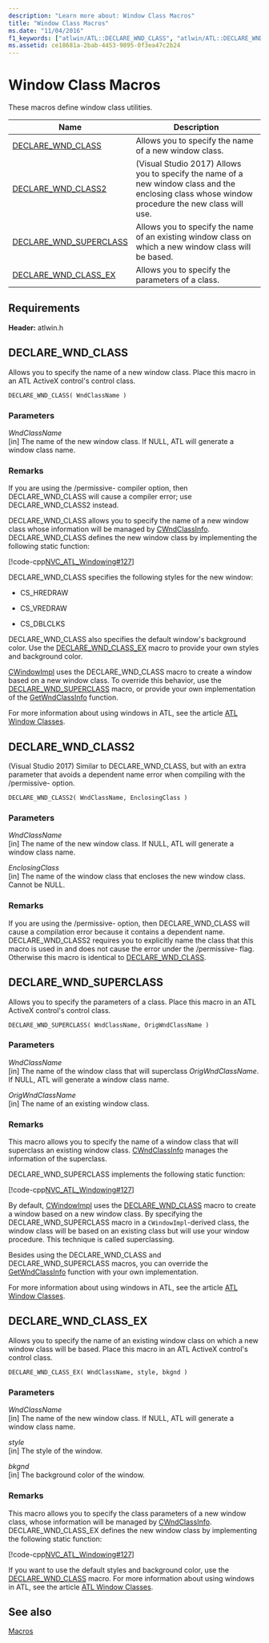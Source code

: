 ```yaml
---
description: "Learn more about: Window Class Macros"
title: "Window Class Macros"
ms.date: "11/04/2016"
f1_keywords: ["atlwin/ATL::DECLARE_WND_CLASS", "atlwin/ATL::DECLARE_WND_SUPERCLASS", "atlwin/ATL::DECLARE_WND_CLASS_EX"]
ms.assetid: ce18681a-2bab-4453-9895-0f3ea47c2b24
---
```

# Window Class Macros

These macros define window class utilities.

|Name|Description|
|-|-|
|[DECLARE_WND_CLASS](#declare_wnd_class)|Allows you to specify the name of a new window class.|
|[DECLARE_WND_CLASS2](#declare_wnd_class2)|(Visual Studio 2017) Allows you to specify the name of a new window class and the enclosing class whose window procedure the new class will use.|
|[DECLARE_WND_SUPERCLASS](#declare_wnd_superclass)|Allows you to specify the name of an existing window class on which a new window class will be based.|
|[DECLARE_WND_CLASS_EX](#declare_wnd_class_ex)|Allows you to specify the parameters of a class.|

## Requirements

**Header:** atlwin.h

## <a name="declare_wnd_class"></a> DECLARE_WND_CLASS

Allows you to specify the name of a new window class. Place this macro in an ATL ActiveX control's control class.

```
DECLARE_WND_CLASS( WndClassName )
```

### Parameters

*WndClassName*<br/>
[in] The name of the new window class. If NULL, ATL will generate a window class name.

### Remarks

If you are using the /permissive- compiler option, then DECLARE_WND_CLASS will cause a compiler error; use DECLARE_WND_CLASS2 instead.

DECLARE_WND_CLASS allows you to specify the name of a new window class whose information will be managed by [CWndClassInfo](cwndclassinfo-class.md). DECLARE_WND_CLASS defines the new window class by implementing the following static function:

[!code-cpp[NVC_ATL_Windowing#127](../../atl/codesnippet/cpp/window-class-macros_1.cpp)]

DECLARE_WND_CLASS specifies the following styles for the new window:

- CS_HREDRAW

- CS_VREDRAW

- CS_DBLCLKS

DECLARE_WND_CLASS also specifies the default window's background color. Use the [DECLARE_WND_CLASS_EX](#declare_wnd_class_ex) macro to provide your own styles and background color.

[CWindowImpl](cwindowimpl-class.md) uses the DECLARE_WND_CLASS macro to create a window based on a new window class. To override this behavior, use the [DECLARE_WND_SUPERCLASS](#declare_wnd_superclass) macro, or provide your own implementation of the [GetWndClassInfo](cwindowimpl-class.md#getwndclassinfo) function.

For more information about using windows in ATL, see the article [ATL Window Classes](../../atl/atl-window-classes.md).

## <a name="declare_wnd_class2"></a> DECLARE_WND_CLASS2

(Visual Studio 2017) Similar to DECLARE_WND_CLASS, but with an extra parameter that avoids a dependent name error when compiling with the /permissive- option.

```
DECLARE_WND_CLASS2( WndClassName, EnclosingClass )
```

### Parameters

*WndClassName*<br/>
[in] The name of the new window class. If NULL, ATL will generate a window class name.

*EnclosingClass*<br/>
[in] The name of the window class that encloses the new window class. Cannot be NULL.

### Remarks

If you are using the /permissive- option, then DECLARE_WND_CLASS will cause a compilation error because it contains a dependent name. DECLARE_WND_CLASS2 requires you to explicitly name the class that this macro is used in and does not cause the error under the /permissive- flag.
Otherwise this macro is identical to [DECLARE_WND_CLASS](#declare_wnd_class).

## <a name="declare_wnd_superclass"></a> DECLARE_WND_SUPERCLASS

Allows you to specify the parameters of a class. Place this macro in an ATL ActiveX control's control class.

```
DECLARE_WND_SUPERCLASS( WndClassName, OrigWndClassName )
```

### Parameters

*WndClassName*<br/>
[in] The name of the window class that will superclass *OrigWndClassName*. If NULL, ATL will generate a window class name.

*OrigWndClassName*<br/>
[in] The name of an existing window class.

### Remarks

This macro allows you to specify the name of a window class that will superclass an existing window class. [CWndClassInfo](cwndclassinfo-class.md) manages the information of the superclass.

DECLARE_WND_SUPERCLASS implements the following static function:

[!code-cpp[NVC_ATL_Windowing#127](../../atl/codesnippet/cpp/window-class-macros_1.cpp)]

By default, [CWindowImpl](cwindowimpl-class.md) uses the [DECLARE_WND_CLASS](#declare_wnd_class) macro to create a window based on a new window class. By specifying the DECLARE_WND_SUPERCLASS macro in a `CWindowImpl`-derived class, the window class will be based on an existing class but will use your window procedure. This technique is called superclassing.

Besides using the DECLARE_WND_CLASS and DECLARE_WND_SUPERCLASS macros, you can override the [GetWndClassInfo](cwindowimpl-class.md#getwndclassinfo) function with your own implementation.

For more information about using windows in ATL, see the article [ATL Window Classes](../../atl/atl-window-classes.md).

## <a name="declare_wnd_class_ex"></a> DECLARE_WND_CLASS_EX

Allows you to specify the name of an existing window class on which a new window class will be based. Place this macro in an ATL ActiveX control's control class.

```
DECLARE_WND_CLASS_EX( WndClassName, style, bkgnd )
```

### Parameters

*WndClassName*<br/>
[in] The name of the new window class. If NULL, ATL will generate a window class name.

*style*<br/>
[in] The style of the window.

*bkgnd*<br/>
[in] The background color of the window.

### Remarks

This macro allows you to specify the class parameters of a new window class, whose information will be managed by [CWndClassInfo](cwndclassinfo-class.md). DECLARE_WND_CLASS_EX defines the new window class by implementing the following static function:

[!code-cpp[NVC_ATL_Windowing#127](../../atl/codesnippet/cpp/window-class-macros_1.cpp)]

If you want to use the default styles and background color, use the [DECLARE_WND_CLASS](#declare_wnd_class) macro. For more information about using windows in ATL, see the article [ATL Window Classes](../../atl/atl-window-classes.md).

## See also

[Macros](atl-macros.md)
